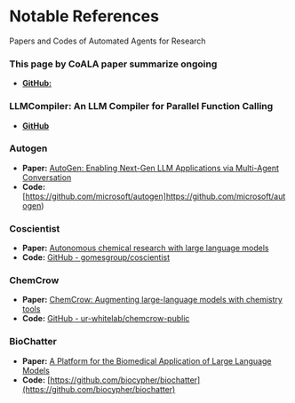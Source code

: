 # Notable References
Papers and Codes of Automated Agents for Research

### This page by CoALA paper summarize ongoing 
- [**GitHub:**](https://github.com/ysymyth/awesome-language-agents)

### LLMCompiler: An LLM Compiler for Parallel Function Calling
- [**GitHub**](https://github.com/SqueezeAILab/LLMCompiler)
  
### Autogen
- **Paper:** [AutoGen: Enabling Next-Gen LLM Applications via Multi-Agent Conversation](https://arxiv.org/abs/2308.08155)
- **Code:** [https://github.com/microsoft/autogen]https://github.com/microsoft/autogen)

### Coscientist
- **Paper:** [Autonomous chemical research with large language models](https://www.nature.com/articles/s41586-023-06792-0)
- **Code:** [GitHub - gomesgroup/coscientist](https://github.com/gomesgroup/coscientist)

### ChemCrow
- **Paper:** [ChemCrow: Augmenting large-language models with chemistry tools](https://arxiv.org/abs/2304.05376)
- **Code:** [GitHub - ur-whitelab/chemcrow-public](https://github.com/ur-whitelab/chemcrow-public)

### BioChatter
- **Paper:** [A Platform for the Biomedical Application of Large Language Models](https://arxiv.org/abs/2305.06488)
- **Code:** [https://github.com/biocypher/biochatter](https://github.com/biocypher/biochatter)
